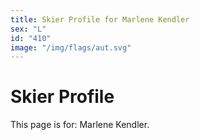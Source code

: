 ```yaml
---
title: Skier Profile for Marlene Kendler
sex: "L"
id: "410"
image: "/img/flags/aut.svg" 
---
```


# Skier Profile

This page is for: Marlene Kendler.
    